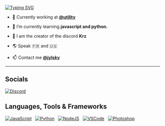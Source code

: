 [![Typing SVG](https://readme-typing-svg.demolab.com?font=Fira+Code&pause=1000&color=FFFFFF&width=435&lines=Hi+%F0%9F%91%8B%2C+I'm+Jylsky)](https://git.io/typing-svg)

- 🚀 Currently working at [**@utility**](https://discord.com/users/1332638684633370624)
  
- 🌱 I’m currently learning **javascript and python.**

- 👀 I am the creator of the discord **Krz**

- 🌎 Speak 🇫🇷 and 🇺🇸

- 📫 Contact me [**@jylsky**](https://discord.com/users/325333067361288205)

---

## Socials

[![Discord](https://skillicons.dev/icons?i=discord)](https://discord.com/users/325333067361288205)
&nbsp;
## Languages, Tools & Frameworks

[![JavaScript](https://skillicons.dev/icons?i=javascript)](https://javascript.com/)
&nbsp;
[![Python](https://skillicons.dev/icons?i=python)](https://python.org/)
&nbsp;
[![NodeJS](https://skillicons.dev/icons?i=nodejs)](https://nodejs.org/fr)
&nbsp;
[![VSCode](https://skillicons.dev/icons?i=vscode)](https://code.visualstudio.com)
&nbsp;
[![Photoshop](https://skillicons.dev/icons?i=ps)](https://adobe.com/products/photoshop.html)
&nbsp;
